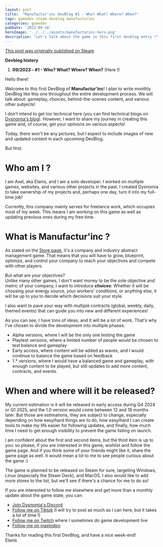 ```yaml
---
layout: post
title:  "Manufactur'inc DevBlog #1 - Who? What? Where? When?"
tags: gamedev steam devblog manufacturinc
categories: gamedev
pubDate: '2023-09-16'
heroImage: '../../../assets/manufacturinc-hero.png'
description: "Let's talk about the game in this first devblog entry !"
---
```


[This post was originally published on Steam](https://store.steampowered.com/news/app/2146380/view/7184986051960660929)

**Devblog history**
1.  **09/2023 - #1 - Who? What? Where? When?** (Here !)

Hello there!

Welcome to this first DevBlog of **Manufactur'inc**! I plan to write monthly DevBlog like this one throughout the entire development process. We will talk about: gameplay, choices, behind-the-scenes content, and various other subjects!

I don't intend to get too technical here (you can find technical blogs on [Dysnomia's blog](https://blog.dysnomia.studio)). However, I want to share my journey in creating this game and, of course, get your opinions on various aspects!

Today, there won't be any pictures, but I expect to include images of new and updated content in each upcoming DevBlog.

But first:

# Who am I ?

I am Axel, aka Elanis, and I am a solo developer. I worked on multiple games, websites, and various other projects in the past. I created Dysnomia to take ownership of my projects and, perhaps one day, turn it into my full-time job!

Currently, this company mainly serves for freelance work, which occupies most of my week. This means I am working on this game as well as updating previous ones during my free time.

# What is Manufactur'inc ?

As stated on the [Store page](https://store.steampowered.com/app/2146380/Manufactur_inc/), it's a company and industry abstract management game. That means that you will have to grow, blueprint, optimize, and control your company to reach your objectives and compete with other players.

But what are your objectives?  
Unlike many other games, I don't want money to be the sole objective and metric of your company, I want to introduce **choices**: Whether it will be choosing your energy source, your workers' conditions, or anything else, it will be up to you to decide which decisions suit your style.

I also want to pave your way with multiple contracts (global, weekly, daily, themed events) that can guide you into new and different experiences!

As you can see, I have tons of ideas, and it will be a lot of work. That's why I've chosen to divide the development into multiple phases:

*  Alpha versions, where I will be the only one testing the game
*  Playtest versions, where a limited number of people would be chosen to test balance and gameplay
*  Early access, where content will be added as waves, and I would continue to balance the game based on feedback
*  1.\* versions, where I would have a balanced game and gameplay, with enough content to be played, but still updates to add more content, contracts, and events.


# When and where will it be released?

My current estimation is it will be released in early access during Q4 2024 or Q1 2025, and the 1.0 version would come between 12 and 18 months later. But those are estimations, they are subject to change, especially depending on how easy/hard things are to do, how easy/hard I can create tools to make my life easier for following updates, and finally, how much time I need to get enough visibility to prevent the game failing on launch.

I am confident about the first and second items, but the third item is up to you: so please, if you are interested in this game, wishlist and follow the game page. And if you think some of your friends might like it, share the game page as well. It would mean a lot to me to see people curious about the game :)

The game is planned to be released on Steam for sure, targeting Windows, Linux (especially the Steam Deck), and MacOS. I also would like to add more stores to the list, but we'll see if there's a chance for me to do so!

If you are interested to follow me elsewhere and get more than a monthly update about the game state, you can:
- [Join Dysnomia's Discord](https://discord.com/invite/c8aARey)
- [Follow me on Tiktok](https://www.tiktok.com/@elanis42) (I will try to post as much as I can here, but it takes a lot of time !)
- [Follow me on Twitch](https://www.twitch.tv/elanis42) where I sometimes do game development live
- [Follow me on mastodon](https://mastodon.gamedev.place/@Elanis)

Thanks for reading this first DevBlog, and have a nice week-end!  
Elanis